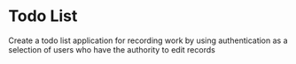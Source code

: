 # Todo List
Create a todo list application for recording work by using authentication as a selection of users who have the authority to edit records
